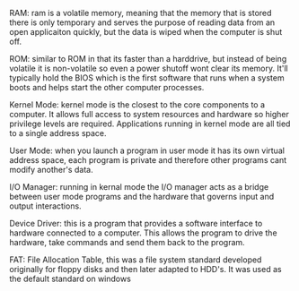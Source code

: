 RAM: ram is a volatile memory, meaning that the memory that is stored there is only temporary and serves the purpose of reading data from an open applicaiton quickly, but the data is wiped when the computer is shut off.

ROM: similar to ROM in that its faster than a harddrive, but instead of being volatile it is non-volatile so even a power shutoff wont clear its memory. It'll typically hold the BIOS which is the first software that runs when a system boots and helps start the other computer processes. 

Kernel Mode: kernel mode is the closest to the core components to a computer. It allows full access to system resources and hardware so higher privilege levels are required. Applications running in kernel mode are all tied to a single address space.

User Mode: when you launch a program in user mode it has its own virtual address space, each program is private and therefore other programs cant modify another's data. 

I/O Manager: running in kernal mode the I/O manager acts as a bridge between user mode programs and the hardware that governs input and output interactions. 

Device Driver: this is a program that provides a software interface to hardware connected to a computer. This allows the program to drive the hardware, take commands and send them back to the program. 

FAT: File Allocation Table, this was a file system standard developed originally for floppy disks and then later adapted to HDD's. It was used as the default standard on windows 